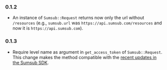 ### 0.1.2
  - An instance of `Sumsub::Request` returns now only the url without `/resources` (e.g., `sumsub.url` was `https://api.sumsub.com/resources` and now it is `https://api.sumsub.com`).

### 0.1.3
  - Require level name as argument in `get_access_token` of `Sumsub::Request`. This change makes the method compatible with the [recent updates in the Sumsub SDK](https://developers.sumsub.com/migrations/sdk.html#sdk-migration-guide).

